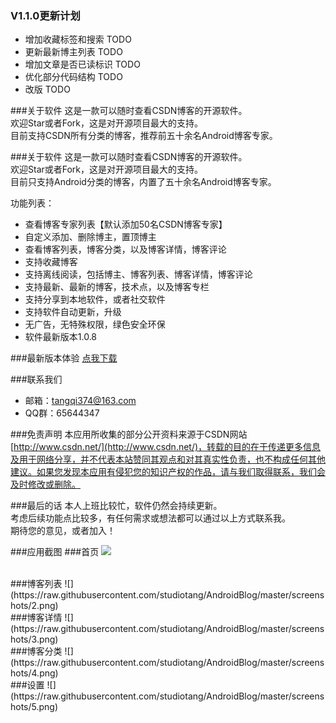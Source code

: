 
### V1.1.0更新计划
* 增加收藏标签和搜索 TODO
* 更新最新博主列表 TODO
* 增加文章是否已读标识 TODO
* 优化部分代码结构 TODO
* 改版 TODO

###关于软件
这是一款可以随时查看CSDN博客的开源软件。  
欢迎Star或者Fork，这是对开源项目最大的支持。  
目前支持CSDN所有分类的博客，推荐前五十余名Android博客专家。  

###关于软件
这是一款可以随时查看CSDN博客的开源软件。</br>
欢迎Star或者Fork，这是对开源项目最大的支持。</br>
目前只支持Android分类的博客，内置了五十余名Android博客专家。</br>

功能列表：
- 查看博客专家列表【默认添加50名CSDN博客专家】
- 自定义添加、删除博主，置顶博主
- 查看博客列表，博客分类，以及博客详情，博客评论
- 支持收藏博客
- 支持离线阅读，包括博主、博客列表、博客详情，博客评论
- 支持最新、最新的博客，技术点，以及博客专栏
- 支持分享到本地软件，或者社交软件
- 支持软件自动更新，升级
- 无广告，无特殊权限，绿色安全环保
- 软件最新版本1.0.8

###最新版本体验
[点我下载](http://www.pgyer.com/csdn)
	
###联系我们
- 邮箱：[tangqi374@163.com](mailto:tangqi374@163.com)
- QQ群：65644347

###免责声明
本应用所收集的部分公开资料来源于CSDN网站[http://www.csdn.net/](http://www.csdn.net/)，转载的目的在于传递更多信息及用于网络分享，并不代表本站赞同其观点和对其真实性负责，也不构成任何其他建议。如果您发现本应用有侵犯您的知识产权的作品，请与我们取得联系，我们会及时修改或删除。

###最后的话
本人上班比较忙，软件仍然会持续更新。  
考虑后续功能点比较多，有任何需求或想法都可以通过以上方式联系我。  
期待您的意见，或者加入！  

###应用截图
###首页
![](https://raw.githubusercontent.com/studiotang/AndroidBlog/master/screenshots/1.png)

</br>
###博客列表
![](https://raw.githubusercontent.com/studiotang/AndroidBlog/master/screenshots/2.png)

</br>
###博客详情
![](https://raw.githubusercontent.com/studiotang/AndroidBlog/master/screenshots/3.png)

</br>
###博客分类
![](https://raw.githubusercontent.com/studiotang/AndroidBlog/master/screenshots/4.png)

</br>
###设置
![](https://raw.githubusercontent.com/studiotang/AndroidBlog/master/screenshots/5.png)





	
